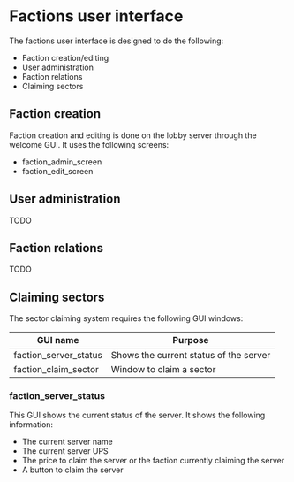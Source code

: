 # Factions user interface

The factions user interface is designed to do the following:

- Faction creation/editing
- User administration
- Faction relations
- Claiming sectors

## Faction creation

Faction creation and editing is done on the lobby server through the welcome GUI. It uses the following screens:

- faction_admin_screen
- faction_edit_screen

## User administration

TODO

## Faction relations

TODO

## Claiming sectors

The sector claiming system requires the following GUI windows:

| GUI name              | Purpose                                |
| --------------------- | -------------------------------------- |
| faction_server_status | Shows the current status of the server |
| faction_claim_sector  | Window to claim a sector               |

### faction_server_status

This GUI shows the current status of the server. It shows the following information:

- The current server name
- The current server UPS
- The price to claim the server or the faction currently claiming the server
- A button to claim the server
